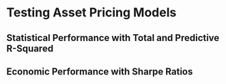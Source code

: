 # Testing Asset Pricing Models

## Statistical Performance with Total and Predictive R-Squared

## Economic Performance with Sharpe Ratios